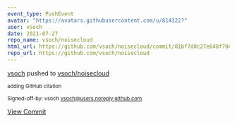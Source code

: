 ```yaml
---
event_type: PushEvent
avatar: "https://avatars.githubusercontent.com/u/814322?"
user: vsoch
date: 2021-07-27
repo_name: vsoch/noisecloud
html_url: https://github.com/vsoch/noisecloud/commit/01bf7d8c27e648f70e80234ab2106033cfbc60b3
repo_url: https://github.com/vsoch/noisecloud
---
```


<a href='https://github.com/vsoch' target='_blank'>vsoch</a> pushed to <a href='https://github.com/vsoch/noisecloud' target='_blank'>vsoch/noisecloud</a>

<small>adding GitHub citation

Signed-off-by: vsoch <vsoch@users.noreply.github.com></small>

<a href='https://github.com/vsoch/noisecloud/commit/01bf7d8c27e648f70e80234ab2106033cfbc60b3' target='_blank'>View Commit</a>